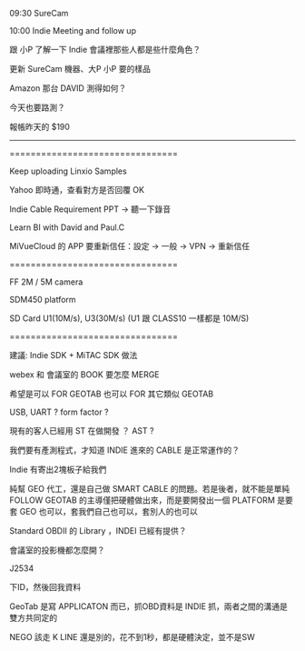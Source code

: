 

09:30 SureCam

10:00 Indie Meeting and follow up

跟 小P 了解一下 Indie 會議裡那些人都是些什麼角色？

更新 SureCam 機器、大P 小P 要的樣品

Amazon 那台 DAVID 測得如何？

今天也要路測？

報帳昨天的 $190


---

================================

Keep uploading Linxio Samples

Yahoo 即時通，查看對方是否回覆 OK

Indie Cable Requirement PPT → 聽一下錄音

Learn BI with David and Paul.C

MiVueCloud 的 APP 要重新信任：設定 → 一般 → VPN → 重新信任

================================



FF 2M / 5M camera

SDM450 platform

SD Card U1(10M/s), U3(30M/s) (U1 跟 CLASS10 一樣都是 10M/S)


================================

建議: Indie SDK + MiTAC SDK 做法

webex 和 會議室的 BOOK 要怎麼 MERGE

希望是可以 FOR GEOTAB 也可以 FOR 其它類似 GEOTAB

USB, UART ? form factor ?

現有的客人已經用 ST 在做開發 ？ AST ?

我們要有產測程式，才知道 INDIE 進來的 CABLE 是正常運作的？

Indie 有寄出2塊板子給我們

純幫 GEO 代工，還是自己做 SMART CABLE 的問題。若是後者，就不能是單純FOLLOW GEOTAB 的主導僅把硬體做出來，而是要開發出一個 PLATFORM 是要套 GEO 也可以，套我們自己也可以，套別人的也可以

Standard OBDⅡ 的 Library ，INDEI 已經有提供？

會議室的投影機都怎麼開？

J2534

下ID，然後回我資料

GeoTab 是寫 APPLICATON 而已，抓OBD資料是 INDIE 抓，兩者之間的溝通是雙方共同定的

NEGO 該走 K LINE 還是別的，花不到1秒，都是硬體決定，並不是SW

